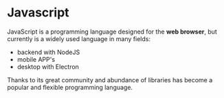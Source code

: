 # Javascript

JavaScript is a programming language designed for the **web browser**, but currently is a widely used language in many fields:

* backend with NodeJS
* mobile APP's  
* desktop with Electron

Thanks to its great community and abundance of libraries has become a popular and flexible programming language.